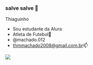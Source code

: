 ### salve salve 🖤
Thiaguinho 

- Sou estudante da Alura
- Atleta de Futebol🥇
- @machado.012
- thmmachado2008@gmail.com.br📫


![](https://media.tenor.com/Uq_YmyiClg8AAAAC/neymar-neymar-jr.gif)
